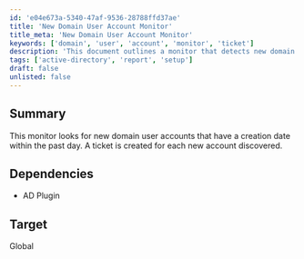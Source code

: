 ```yaml
---
id: 'e04e673a-5340-47af-9536-28788ffd37ae'
title: 'New Domain User Account Monitor'
title_meta: 'New Domain User Account Monitor'
keywords: ['domain', 'user', 'account', 'monitor', 'ticket']
description: 'This document outlines a monitor that detects new domain user accounts created within the last day, automatically generating a ticket for each new account found. It requires the AD Plugin and targets a global scope.'
tags: ['active-directory', 'report', 'setup']
draft: false
unlisted: false
---
```


## Summary

This monitor looks for new domain user accounts that have a creation date within the past day. A ticket is created for each new account discovered.

## Dependencies

- AD Plugin

## Target

Global

